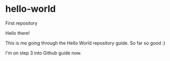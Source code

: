 # hello-world
First repository

Hello there!

This is me going through the Hello World repository guide.
So far so good :)

I'm on step 3 into Github guide now.
